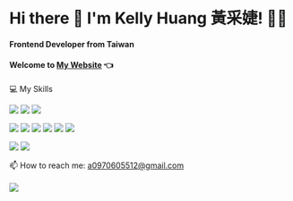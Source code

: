 <h1 align='left'>
  Hi there 👋 I'm Kelly Huang 黃采婕! 👩‍💻
</h1>


  #### Frontend Developer from Taiwan

  #### Welcome to <a href='https://tsaichieh-website.vercel.app/'>My Website</a> 👈

<p align='left'>
  💻 My Skills<br/>
</p>
<p align='left'>
  <img src="https://img.shields.io/badge/JavaScript-323330?style=for-the-badge&logo=javascript&logoColor=F7DF1E" />
<img src="https://img.shields.io/badge/TypeScript-007ACC?style=for-the-badge&logo=typescript&logoColor=white" />
  <img src="https://img.shields.io/badge/Python-FFD43B?style=for-the-badge&logo=python&logoColor=blue" />
</p>
<p align='left'>
    <img src="https://img.shields.io/badge/React-20232A?style=for-the-badge&logo=react&logoColor=61DAFB" />
    <img src="https://img.shields.io/badge/next%20js-000000?style=for-the-badge&logo=nextdotjs&logoColor=white" />
    <img src="https://img.shields.io/badge/HTML5-E34F26?style=for-the-badge&logo=html5&logoColor=white" />
    <img src="https://img.shields.io/badge/CSS3-1572B6?style=for-the-badge&logo=css3&logoColor=white" />
    <img src="https://img.shields.io/badge/Tailwind_CSS-38B2AC?style=for-the-badge&logo=tailwind-css&logoColor=white" />
    <img src="https://img.shields.io/badge/Sass-CC6699?style=for-the-badge&logo=sass&logoColor=white" />
</p>

<p align='left'>

<img src="https://img.shields.io/badge/GIT-E44C30?style=for-the-badge&logo=git&logoColor=white" />
<img src="https://img.shields.io/badge/npm-CB3837?style=for-the-badge&logo=npm&logoColor=white" />

</p>

<p align='left'>
  📫 How to reach me: <a href='mailto:a0970605512@gmail.com'>a0970605512@gmail.com</a><br/><br/>
  <a href='https://www.linkedin.com/in/tsaichiehhuang0307/'><img src="https://img.shields.io/badge/LinkedIn-0077B5?style=for-the-badge&logo=linkedin&logoColor=white"></a>
</p>
